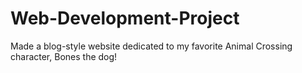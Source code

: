 # Web-Development-Project

Made a blog-style website dedicated to my favorite Animal Crossing character, Bones the dog! 
